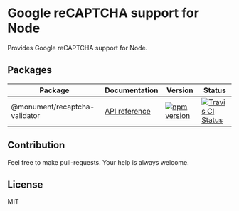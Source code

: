 # Google reCAPTCHA support for Node

Provides Google reCAPTCHA support for Node.

## Packages

| Package  | Documentation | Version | Status |
|---|---|---|---|
| @monument/recaptcha-validator | [API reference](https://monumentjs.github.io/package/recaptcha-validator) | [![npm version](https://badge.fury.io/js/%40monument%2Frecaptcha-validator.svg)](https://badge.fury.io/js/%40monument%2Frecaptcha-validator) | [![Travis CI Status](https://img.shields.io/travis/monumentjs/recaptcha-validator/master.svg?logo=travis)](https://travis-ci.org/monumentjs/recaptcha-validator) |


## Contribution

Feel free to make pull-requests.
Your help is always welcome.


## License

MIT

